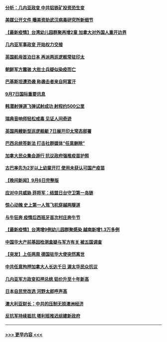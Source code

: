 #### [分析：几内亚政变 中共铝铁矿投资恐生变](../pages/prog202/a103210257.md?t=09080001) 
#### [美媒公开文件 曝美资助武汉病毒研究所新细节](../pages/prog202/a103210139.md?t=09080001) 
#### [【最新疫情】台湾幼儿园群聚再增2童 加拿大对外国人重开边界](../pages/prog202/a103210226.md?t=09080001) 
#### [几内亚军事政变 开始权力交接](../pages/prog202/a103210207.md?t=09080001) 
#### [英国航母首泊日本 再派两巡逻舰常驻印太](../pages/prog202/a103210176.md?t=09080001) 
#### [朝鲜军方震骇 大批士兵疑似染疫而亡](../pages/prog202/a103210076.md?t=09080001) 
#### [巴基斯坦遭恐袭 称袭击者来自阿富汗](../pages/prog202/a103210098.md?t=09080001) 
#### [9月7日国际重要讯息](../pages/prog202/a103209950.md?t=09080001) 
#### [韩潜射弹道飞弹试射成功 射程约500公里](../pages/prog202/a103209897.md?t=09080001) 
#### [瑞典音响师轻松戒毒 见证人间奇迹](../pages/prog202/a103209905.md?t=09080001) 
#### [英国两艘新型巡逻舰艇 7日展开印太常态部署](../pages/prog202/a103209823.md?t=09080001) 
#### [巴西总统签新法 打击社群媒体“任意删除”](../pages/prog202/a103209815.md?t=09080001) 
#### [加拿大民众集会游行 抗议政府强推疫苗护照](../pages/prog202/a103209555.md?t=09080001) 
#### [古巴率先为2岁以上幼童开打 使用未获认可国产疫苗](../pages/prog202/a103209729.md?t=09080001) 
#### [【晚间新闻】9月6日完整版](../pages/prog202/a103209583.md?t=09080001) 
#### [应对中共威胁 菲将军：结盟日台守卫第一岛链](../pages/prog202/a103209538.md?t=09080001) 
#### [惊心动魄 史上第一人驾飞机穿越两隧道](../pages/prog202/a103209438.md?t=09080001) 
#### [与牛狂奔 疫情后西班牙首次村庄奔牛节](../pages/prog202/a103209436.md?t=09080001) 
#### [【最新疫情】台湾增9例幼儿园群聚感染 越南新增1.3万多例](../pages/prog202/a103209416.md?t=09080001) 
#### [中国华大产前基因检测盒疑与军方有关 被五国调查](../pages/prog202/a103209324.md?t=09080001) 
#### [【突发】上任两周 德国驻华大使突然离世](../pages/prog202/a103209311.md?t=09080001) 
#### [中共任意拘押加拿大人长达千日 渥太华民众抗议](../pages/prog202/a103209290.md?t=09080001) 
#### [几内亚军方政变扣押总统 铝价升至十年新高](../pages/prog202/a103209240.md?t=09080001) 
#### [日本自民党改选 河野太郎呼声高](../pages/prog202/a103209238.md?t=09080001) 
#### [澳大利亚财长：中共的压制无损澳洲经济](../pages/prog202/a103209152.md?t=09080001) 
#### [反抗军持续抵抗 塔利班推迟组建新政府](../pages/prog202/a103209170.md?t=09080001) 

----
#### [ >>> 更早内容 <<< ](../indexes/prog202-earlier.md)
